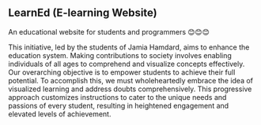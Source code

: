 ## LearnEd (E-learning Website)
An educational website for students and programmers 😊😊😊  

This initiative, led by the students of Jamia Hamdard, aims to enhance the education system. Making contributions to society involves enabling individuals of all ages to comprehend and visualize concepts effectively. Our overarching objective is to empower students to achieve their full potential. To accomplish this, we must wholeheartedly embrace the idea of visualized learning and address doubts comprehensively. This progressive approach customizes instructions to cater to the unique needs and passions of every student, resulting in heightened engagement and elevated levels of achievement.